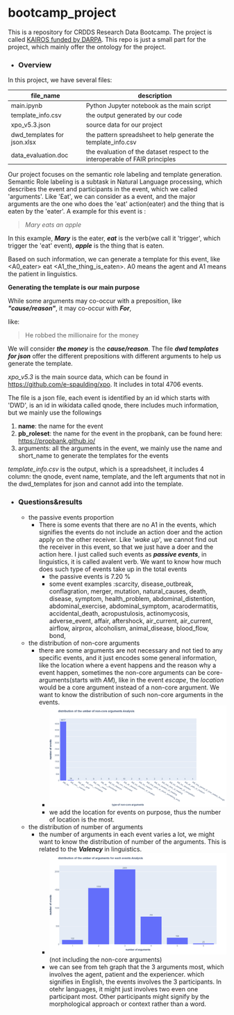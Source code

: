 # bootcamp_project
This is a repository for CRDDS Research Data Bootcamp.
The project is called [KAIROS funded by DARPA](https://www.darpa.mil/program/knowledge-directed-artificial-intelligence-reasoning-over-schemas). This repo is just a small part for the project, which mainly offer the ontology for the project.
- ### Overview

In this project, we have several files:

| file_name         | description                                |
|-------------------|--------------------------------------------|
| main.ipynb        | Python Jupyter notebook as the main script |
| template_info.csv | the output generated by our code|
|xpo_v5.3.json      | source data for our project       |
|dwd_templates for json.xlsx|  the pattern spreadsheet to help generate the template_info.csv|
 |data_evaluation.doc| the evaluation of the dataset respect to the interoperable of FAIR principles|  

Our project focuses on the semantic role labeling and template generation. Semantic Role labeling is a subtask in Natural Language processing, which describes the event and participants in the event, which we called 'arguments'.
Like 'Eat', we can consider as a event, and the major arguments are the one who does the 'eat' action(eater) and the thing that is eaten by the 'eater'.
A example for this event is :
> *Mary eats an apple* 

In this example, ***Mary*** is the eater, ***eat*** is the verb(we call it 'trigger', which trigger the 'eat' event), ***apple*** is the thing that is eaten. 


Based on such information, we can generate a template for this event, like 
<A0_eater> eat <A1_the_thing_is_eaten>.
A0 means the agent and A1 means the patient in linguistics.

**Generating the template is our main purpose**

While some arguments may co-occur with a preposition, like ***"cause/reason"***, it may co-occur with ***For***,

like:
> He robbed the millionaire for the money

We will consider ***the money*** is the ***cause/reason***. The file ***dwd templates for json***
offer the different prepositions with different arguments to help us generate the template.

*xpo_v5.3* is the main source data, which can be found in <https://github.com/e-spaulding/xpo>. It includes in total 4706 events.

The file is a json file, each event is identified by an id which starts with   'DWD',  is an id in wikidata called qnode,  there includes much information, but we mainly use the followings
1. **name**: the name for the event
2. **pb_roleset**: the name for the event in the propbank, can be found here: <https://propbank.github.io/>
3. arguments: all the arguments in the event, we mainly use the name and short_name to generate the templates for the events

*template_info.csv* is the output, which is a spreadsheet, it includes 4 column: the qnode, event name, template, and the left arguments that not in the dwd_templates for json and cannot add into the template.

- ### Questions&results
    - the passive events proportion
      - There is some events that there are no A1 in the events, which signifies the events do not include an action doer and the action apply on the other receiver. Like '*wake up*', we cannot find out the receiver in this event, so that we just have a doer and the action here. I just called such events as ***passive events***, in linguistics, it is called avalent verb. We want to know how much does such type of events take up in the total events
        - the passive events is 7.20 %
        - some event examples :scarcity, disease_outbreak, conflagration, merger, mutation, natural_causes, death, disease, symptom, health_problem, abdominal_distention, abdominal_exercise, abdominal_symptom, acarodermatitis, accidental_death, acropustulosis, actinomycosis, adverse_event, affair, aftershock, air_current, air_current, airflow, airprox, alcoholism, animal_disease,  blood_flow, bond,
    - the distribution of non-core arguments
      - there are some arguments are not necessary and not tied to any specific events, and it just encodes some general information, like the location where a event happens and the reason why a event happen, sometimes the non-core arguments can be core-arguments(starts with *AM*), like in the event *escape*, the *location* would be a core argument instead of a non-core argument. We want to know the distribution of such non-core arguments in the events.
        - ![the result for distribution of non-core arguments](newplot.png)
        - we add the location for events on purpose, thus the number of location is the most.
    - the distribution of number of arguments
      - the number of arguments in each event varies a lot, we might want to know the distribution of number of the arguments. This is related to the ***Valency*** in linguistics.
        - ![distribution of number of arguments](newplot_dist_arguments)(not including the non-core arguments)
        - we can see from teh graph that the 3 arguments most, which involves the agent, patient and the experiencer. which signifies in English, the events involves the 3 participants. In otehr languages, it might just involves two even one participant most. Other participants might signify by the morphological approach  or context rather than a word.